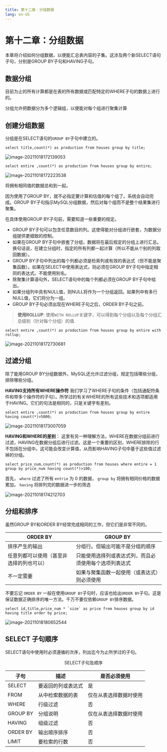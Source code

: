 ```yaml
---
title: 第十二章：分组数据
lang: en-US
---
```

# 第十二章：分组数据

本章将介绍如何分组数据，以便能汇总表内容的子集。这涉及两个新SELECT语句子句，分别是GROUP BY子句和HAVING子句。

## 数据分组

目前为止的所有计算都是在表的所有数据或匹配特定的WHERE子句的数据上进行的。

分组允许把数据分为多个逻辑组，以便能对每个组进行聚集计算

## 创建分组数据

分组是在SELECT语句的`GROUP BY`子句中建立的。

~~~mysql
select title,count(*) as production from houses group by title;
~~~

![image-20211018172139053](https://gitee.com/sue201982/mysql/raw/master/img/202110292228911.png)

~~~mysql
select entire ,count(*) as production from houses group by entire;
~~~

![image-20211018172223538](https://gitee.com/sue201982/mysql/raw/master/img/202110292228912.png)

将拥有相同值的数据总和到一起。

因为使用了GROUP BY，就不必指定要计算和估值的每个组了。系统会自动完成。GROUP BY子句指示MySQL分组数据，然后对每个组而不是整个结果集进行聚集。

在具体使用GROUP BY子句前，需要知道一些重要的规定。

- GROUP BY子句可以包含任意数目的列。这使得能对分组进行嵌套，为数据分组提供更细致的控制。
- 如果在GROUP BY子句中嵌套了分组，数据将在最后规定的分组上进行汇总。换句话说，在建立分组时，指定的所有列都一起计算（所以不能从个别的列取回数据）。 
- GROUP BY子句中列出的每个列都必须是检索列或有效的表达式（但不能是聚集函数）。如果在SELECT中使用表达式，则必须在GROUP BY子句中指定相同的表达式。不能使用别名。
- 除聚集计算语句外，SELECT语句中的每个列都必须在GROUP BY子句中给出。
- 如果分组列中具有NULL值，则NULL将作为一个分组返回。如果列中有多行NULL值，它们将分为一组。
- GROUP BY子句必须出现在WHERE子句之后，ORDER BY子句之前。

> **使用ROLLUP**: 使用`WITH ROLLUP`关键字，可以得到每个分组以及每个分组汇总级别（针对每个分组）的值.

~~~mysql
select entire ,count(*) as production from houses group by entire with rollup;
~~~

![image-20211018172730681](https://gitee.com/sue201982/mysql/raw/master/img/202110292228913.png)

## 过滤分组

除了能用GROUP BY分组数据外，MySQL还允许过滤分组，规定包括哪些分组，排除哪些分组。

**HAVING支持所有WHERE操作符** 我们学习了WHERE子句的条件（包括通配符条件和带多个操作符的子句）。所学过的有关WHERE的所有这些技术和选项都适用于HAVING。它们的句法是相同的，只是关键字有差别。

~~~mysql
select entire ,count(*) as production from houses group by entire having count(*)>5000;
~~~

![image-20211018173007059](https://gitee.com/sue201982/mysql/raw/master/img/202110292228914.png)

**HAVING和WHERE的差别**： 这里有另一种理解方法，WHERE在数据分组前进行过滤，HAVING在数据分组后进行过滤。这是一个重要的区别，WHERE排除的行不包括在分组中。这可能会改变计算值，从而影响HAVING子句中基于这些值过滤掉的分组。

~~~mysql
select price_num,count(*) as production from houses where entire = 1 group by price_num having count(*)>100;
~~~

首先， `where` 过滤了所有 `entrie` 为 0 的数据， `group by` 将拥有相同价格的数据累加， `having` 将排列完的数据进一步的筛选

![image-20211018174212703](https://gitee.com/sue201982/mysql/raw/master/img/202110292228915.png)

## 分组和排序

虽然GROUP BY和ORDER BY经常完成相同的工作，但它们是非常不同的。

| ORDER BY | GROUP BY |
|----------|----------|
| 排序产生的输出 | 分组行。但输出可能不是分组的顺序 |
| 任意列都可以使用（甚至非选择的列也可以） | 只能使用选择列或表达式列，而且必须使用每个选项列表达式 |
| 不一定需要 | 如果与聚集函数一起使用（或表达式）则必须使用 |

不要忘记 `ORDER BY` 一般在使用`GROUP BY`子句时，应该也给出`ORDER BY`子句。这是保证数据正确排序的唯一方法。千万不要仅依赖`GROUP BY`排序数据。

~~~mysql
select id,title,price_num * `size` as price from houses group by id having title order by price; 
~~~

![image-20211018180652544](https://gitee.com/sue201982/mysql/raw/master/img/202110292228916.png)

## SELECT 子句顺序

SELECT语句中使用时必须遵循的次序，列出迄今为止所学过的子句。

<p align="center">SELECT子句及顺序</p>

| 子句 | 描述 | 是否必须使用 |
|------|------|------------|
| SELECT | 要返回的列或表达式 | 是 |
| FROM | 从中检索数据的表 | 仅在从表选择数据时使用 |
| WHERE | 行级过滤 | 否 |
| GROUP BY | 分组说明 | 仅在从表选择数据时使用 |
| HAVING | 组级过滤 | 否 |
| ORDER BY | 输出顺序排序 | 否 |
| LIMIT | 要检索的行数 | 否 |